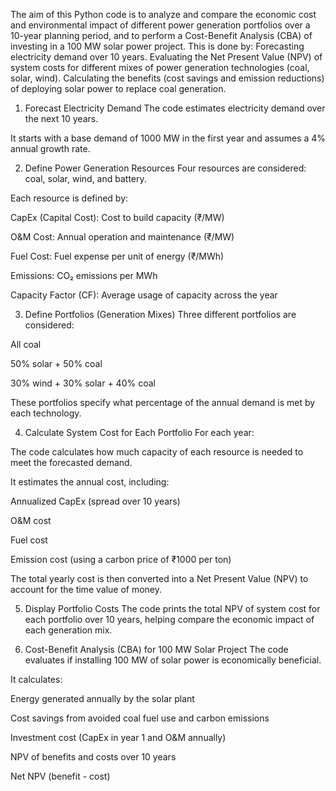 The aim of this Python code is to analyze and compare the economic cost and environmental impact of different power generation portfolios over a 10-year planning period, and to perform a Cost-Benefit Analysis (CBA) of investing in a 100 MW solar power project.
This is done by: 
Forecasting electricity demand over 10 years.
Evaluating the Net Present Value (NPV) of system costs for different mixes of power generation technologies (coal, solar, wind).
Calculating the benefits (cost savings and emission reductions) of deploying solar power to replace coal generation.
1. Forecast Electricity Demand
The code estimates electricity demand over the next 10 years.

It starts with a base demand of 1000 MW in the first year and assumes a 4% annual growth rate.

2. Define Power Generation Resources
Four resources are considered: coal, solar, wind, and battery.

Each resource is defined by:

CapEx (Capital Cost): Cost to build capacity (₹/MW)

O&M Cost: Annual operation and maintenance (₹/MW)

Fuel Cost: Fuel expense per unit of energy (₹/MWh)

Emissions: CO₂ emissions per MWh

Capacity Factor (CF): Average usage of capacity across the year

3. Define Portfolios (Generation Mixes)
Three different portfolios are considered:

All coal

50% solar + 50% coal

30% wind + 30% solar + 40% coal

These portfolios specify what percentage of the annual demand is met by each technology.

4. Calculate System Cost for Each Portfolio
For each year:

The code calculates how much capacity of each resource is needed to meet the forecasted demand.

It estimates the annual cost, including:

Annualized CapEx (spread over 10 years)

O&M cost

Fuel cost

Emission cost (using a carbon price of ₹1000 per ton)

The total yearly cost is then converted into a Net Present Value (NPV) to account for the time value of money.

5. Display Portfolio Costs
The code prints the total NPV of system cost for each portfolio over 10 years, helping compare the economic impact of each generation mix.

6. Cost-Benefit Analysis (CBA) for 100 MW Solar Project
The code evaluates if installing 100 MW of solar power is economically beneficial.

It calculates:

Energy generated annually by the solar plant

Cost savings from avoided coal fuel use and carbon emissions

Investment cost (CapEx in year 1 and O&M annually)

NPV of benefits and costs over 10 years

Net NPV (benefit - cost)
